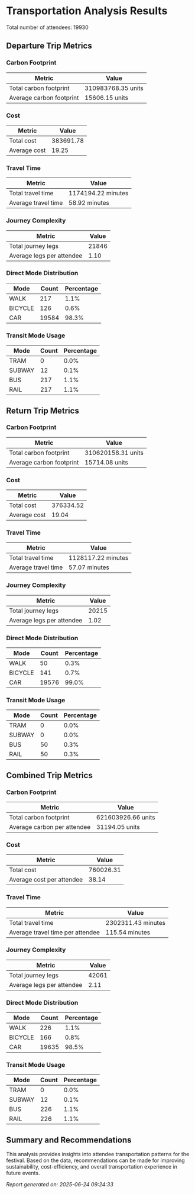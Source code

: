 # Transportation Analysis Results

Total number of attendees: 19930

## Departure Trip Metrics

### Carbon Footprint

| Metric | Value |
|--------|-------|
| Total carbon footprint | 310983768.35 units |
| Average carbon footprint | 15606.15 units |

### Cost

| Metric | Value |
|--------|-------|
| Total cost | 383691.78 |
| Average cost | 19.25 |

### Travel Time

| Metric | Value |
|--------|-------|
| Total travel time | 1174194.22 minutes |
| Average travel time | 58.92 minutes |

### Journey Complexity

| Metric | Value |
|--------|-------|
| Total journey legs | 21846 |
| Average legs per attendee | 1.10 |

### Direct Mode Distribution

| Mode | Count | Percentage |
|------|-------|------------|
| WALK | 217 | 1.1% |
| BICYCLE | 126 | 0.6% |
| CAR | 19584 | 98.3% |

### Transit Mode Usage

| Mode | Count | Percentage |
|------|-------|------------|
| TRAM | 0 | 0.0% |
| SUBWAY | 12 | 0.1% |
| BUS | 217 | 1.1% |
| RAIL | 217 | 1.1% |

## Return Trip Metrics

### Carbon Footprint

| Metric | Value |
|--------|-------|
| Total carbon footprint | 310620158.31 units |
| Average carbon footprint | 15714.08 units |

### Cost

| Metric | Value |
|--------|-------|
| Total cost | 376334.52 |
| Average cost | 19.04 |

### Travel Time

| Metric | Value |
|--------|-------|
| Total travel time | 1128117.22 minutes |
| Average travel time | 57.07 minutes |

### Journey Complexity

| Metric | Value |
|--------|-------|
| Total journey legs | 20215 |
| Average legs per attendee | 1.02 |

### Direct Mode Distribution

| Mode | Count | Percentage |
|------|-------|------------|
| WALK | 50 | 0.3% |
| BICYCLE | 141 | 0.7% |
| CAR | 19576 | 99.0% |

### Transit Mode Usage

| Mode | Count | Percentage |
|------|-------|------------|
| TRAM | 0 | 0.0% |
| SUBWAY | 0 | 0.0% |
| BUS | 50 | 0.3% |
| RAIL | 50 | 0.3% |

## Combined Trip Metrics

### Carbon Footprint

| Metric | Value |
|--------|-------|
| Total carbon footprint | 621603926.66 units |
| Average carbon per attendee | 31194.05 units |

### Cost

| Metric | Value |
|--------|-------|
| Total cost | 760026.31 |
| Average cost per attendee | 38.14 |

### Travel Time

| Metric | Value |
|--------|-------|
| Total travel time | 2302311.43 minutes |
| Average travel time per attendee | 115.54 minutes |

### Journey Complexity

| Metric | Value |
|--------|-------|
| Total journey legs | 42061 |
| Average legs per attendee | 2.11 |

### Direct Mode Distribution

| Mode | Count | Percentage |
|------|-------|------------|
| WALK | 226 | 1.1% |
| BICYCLE | 166 | 0.8% |
| CAR | 19635 | 98.5% |

### Transit Mode Usage

| Mode | Count | Percentage |
|------|-------|------------|
| TRAM | 0 | 0.0% |
| SUBWAY | 12 | 0.1% |
| BUS | 226 | 1.1% |
| RAIL | 226 | 1.1% |

## Summary and Recommendations

This analysis provides insights into attendee transportation patterns for the festival. Based on the data, recommendations can be made for improving sustainability, cost-efficiency, and overall transportation experience in future events.

*Report generated on: 2025-06-24 09:24:33*

